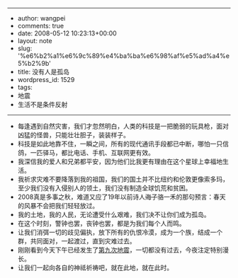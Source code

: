 - --
- author: wangpei
- comments: true
- date: 2008-05-12 10:23:13+00:00
- layout: note
- slug: '%e6%b2%a1%e6%9c%89%e4%ba%ba%e6%98%af%e5%ad%a4%e5%b2%9b'
- title: 没有人是孤岛
- wordpress_id: 1529
- tags:
- 地震
- 生活不是条件反射
- --
- 每逢遇到自然灾害，我们才忽然明白，人类的科技是一把脆弱的玩具枪，面对凶猛的怪兽，只能壮壮胆子，装装样子。
- 科技是如此地靠不住，一瞬之间，所有的现代通讯手段都已中断，哪怕一只信鸽，一匹驿马，都比电话、手机、互联网更有效。
- 我深信我的爱人和兄弟都平安，因为他们比我更有理由在这个星球上幸福地生活。
- 我祈求灾难不要降落到我的祖国，我们的国土并不比纽约和伦敦更像索多玛，至少我们没有入侵别人的领土，我们没有制造全球饥荒和贫困。
- 2008真是多事之秋，难道又应了19年以前诗人<del>海子</del>骆一禾的那句预言：春天的风暴不会把我们轻轻放过。
- 我的土地，我的人民，无论遭受什么艰难，我们决不让你们成为孤岛。
- 在这个时刻，警钟也罢，丧钟也罢，都是为我们每个人而鸣。
- 让我们消弭一切的歧见偏执，放下所有的仇恨冷漠，成为一个族，结成一个群，共同面对，一起渡过，直到灾难过去。
- 刚刚看到今天下午已经发生了[第九次地震](http://earthquake.usgs.gov/eqcenter/recenteqsww/Maps/region/Asia_eqs.php)，一切都没有过去，今夜注定特别漫长。
- 让我们一起向各自的神祗祈祷吧，就在此地，就在此时。
